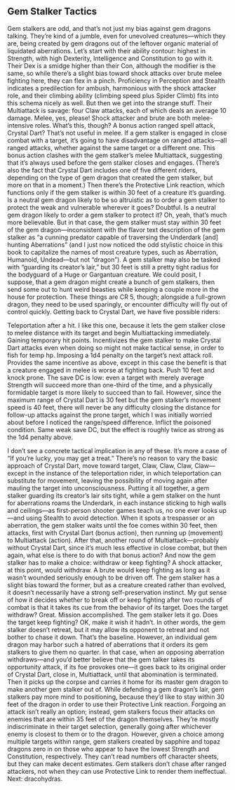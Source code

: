 ## Gem Stalker Tactics

Gem stalkers are odd, and that’s not just my bias against gem dragons talking. They’re kind of a jumble, even for unevolved creatures—which they are, being created by gem dragons out of the leftover organic material of liquidated aberrations.
Let’s start with their ability contour: highest in Strength, with high Dexterity, Intelligence and Constitution to go with it. Their Dex is a smidge higher than their Con, although the modifier is the same, so while there’s a slight bias toward shock attacks over brute melee fighting here, they can flex in a pinch. Proficiency in Perception and Stealth indicates a predilection for ambush, harmonious with the shock attacker role, and their climbing ability (climbing speed plus Spider Climb) fits into this schema nicely as well.
But then we get into the strange stuff. Their Multiattack is savage: four Claw attacks, each of which deals an average 10 damage. Melee, yes, please! Shock attacker and brute are both melee-intensive roles. What’s this, though? A bonus action ranged spell attack, Crystal Dart? That’s not useful in melee. If a gem stalker is engaged in close combat with a target, it’s going to have disadvantage on ranged attacks—all ranged attacks, whether against the same target or a different one. This bonus action clashes with the gem stalker’s melee Multiattack, suggesting that it’s always used before the gem stalker closes and engages. (There’s also the fact that Crystal Dart includes one of five different riders, depending on the type of gem dragon that created the gem stalker, but more on that in a moment.)
Then there’s the Protective Link reaction, which functions only if the gem stalker is within 30 feet of a creature it’s guarding. Is a neutral gem dragon likely to be so altruistic as to order a gem stalker to protect the weak and vulnerable wherever it goes? Doubtful. Is a neutral gem dragon likely to order a gem stalker to protect it? Oh, yeah, that’s much more believable. But in that case, the gem stalker must stay within 30 feet of the gem dragon—inconsistent with the flavor text description of the gem stalker as “a cunning predator capable of traversing the Underdark [and] hunting Aberrations” (and I just now noticed the odd stylistic choice in this book to capitalize the names of most creature types, such as Aberration, Humanoid, Undead—but not “dragon”). A gem stalker may also be tasked with “guarding its creator’s lair,” but 30 feet is still a pretty tight radius for the bodyguard of a Huge or Gargantuan creature.
We could posit, I suppose, that a gem dragon might create a bunch of gem stalkers, then send some out to hunt weird beasties while keeping a couple more in the house for protection. These things are CR 5, though; alongside a full-grown dragon, they need to be used sparingly, or encounter difficulty will fly out of control quickly.
Getting back to Crystal Dart, we have five possible riders:

Teleportation after a hit. I like this one, because it lets the gem stalker close to melee distance with its target and begin Multiattacking immediately.
Gaining temporary hit points. Incentivizes the gem stalker to make Crystal Dart attacks even when doing so might not make tactical sense, in order to fish for temp hp.
Imposing a 1d4 penalty on the target’s next attack roll. Provides the same incentive as above, except in this case the benefit is that a creature engaged in melee is worse at fighting back.
Push 10 feet and knock prone. The save DC is low: even a target with merely average Strength will succeed more than one-third of the time, and a physically formidable target is more likely to succeed than to fail. However, since the maximum range of Crystal Dart is 30 feet but the gem stalker’s movement speed is 40 feet, there will never be any difficulty closing the distance for follow-up attacks against the prone target, which I was initially worried about before I noticed the range/speed difference.
Inflict the poisoned condition. Same weak save DC, but the effect is roughly twice as strong as the 1d4 penalty above.

I don’t see a concrete tactical implication in any of these. It’s more a case of “If you’re lucky, you may get a treat.” There’s no reason to vary the basic approach of Crystal Dart, move toward target, Claw, Claw, Claw, Claw—except in the instance of the teleportation rider, in which teleportation can substitute for movement, leaving the possibility of moving again after mauling the target into unconsciousness.
Putting it all together, a gem stalker guarding its creator’s lair sits tight, while a gem stalker on the hunt for aberrations roams the Underdark, in each instance sticking to high walls and ceilings—as first-person shooter games teach us, no one ever looks up—and using Stealth to avoid detection. When it spots a trespasser or an aberration, the gem stalker waits until the foe comes within 30 feet, then attacks, first with Crystal Dart (bonus action), then running up (movement) to Multiattack (action). After that, another round of Multiattack—probably without Crystal Dart, since it’s much less effective in close combat, but then again, what else is there to do with that bonus action? And now the gem stalker has to make a choice: withdraw or keep fighting?
A shock attacker, at this point, would withdraw. A brute would keep fighting as long as it wasn’t wounded seriously enough to be driven off. The gem stalker has a slight bias toward the former, but as a creature created rather than evolved, it doesn’t necessarily have a strong self-preservation instinct. My gut sense of how it decides whether to break off or keep fighting after two rounds of combat is that it takes its cue from the behavior of its target. Does the target withdraw? Great. Mission accomplished. The gem stalker lets it go. Does the target keep fighting? OK, make it wish it hadn’t. In other words, the gem stalker doesn’t retreat, but it may allow its opponent to retreat and not bother to chase it down.
That’s the baseline. However, an individual gem dragon may harbor such a hatred of aberrations that it orders its gem stalkers to give them no quarter. In that case, when an opposing aberration withdraws—and you’d better believe that the gem talker takes its opportunity attack, if its foe provokes one—it goes back to its original order of Crystal Dart, close in, Multiattack, until that abomination is terminated. Then it picks up the corpse and carries it home for its master gem dragon to make another gem stalker out of.
While defending a gem dragon’s lair, gem stalkers pay more mind to positioning, because they’d like to stay within 30 feet of the dragon in order to use their Protective Link reaction. Forgoing an attack isn’t really an option; instead, gem stalkers focus their attacks on enemies that are within 35 feet of the dragon themselves. They’re mostly indiscriminate in their target selection, generally going after whichever enemy is closest to them or to the dragon. However, given a choice among multiple targets within range, gem stalkers created by sapphire and topaz dragons zero in on those who appear to have the lowest Strength and Constitution, respectively. They can’t read numbers off character sheets, but they can make decent estimates. Gem stalkers don’t chase after ranged attackers, not when they can use Protective Link to render them ineffectual.
Next: dracohydras.

